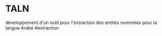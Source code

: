 # TALN
développement d'un outil pour l'extraction des entités nommées pour la langue Arabe
#extraction 

